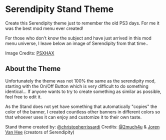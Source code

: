 # Serendipity Stand Theme

Create this Serendipity theme just to remember the old PS3 days. For me it was the best mod menu ever created!

For those who don't know the subject and have just arrived in this mod menu universe, I leave below an image of Serendipity from that time..








Image Credits: [PSXHAX](https://www.psxhax.com/threads/serendipity-4-5-gta-v-ps3-mod-menu-updated-by-joren-and-2much4u.1511/)



## About the Theme

Unfortunately the theme was not 100% the same as the serendipity mod, starting with the On/Off Button which is very difficult to do something identical... If anyone wants to try to create something as similar as possible, feel free to edit it. 

As the Stand does not yet have something that automatically "copies" the color of the banner, I created countless other banners in different colors so that whoever uses it can enjoy and customize it to their own taste. 


Stand theme created by: [@christopherrissardi](https://github.com/christopherrissardi)
Credits: [@2much4u](https://github.com/2much4u) & [Joren Van Hee](https://github.com/jorenvanhee) (creators of Serendipity)